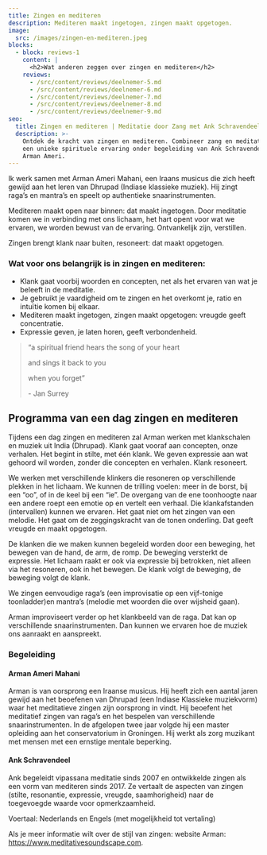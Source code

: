 ```yaml
---
title: Zingen en mediteren
description: Mediteren maakt ingetogen, zingen maakt opgetogen.
image:
  src: /images/zingen-en-mediteren.jpeg
blocks:
  - block: reviews-1
    content: |
      <h2>Wat anderen zeggen over zingen en mediteren</h2>
    reviews:
      - /src/content/reviews/deelnemer-5.md
      - /src/content/reviews/deelnemer-6.md
      - /src/content/reviews/deelnemer-7.md
      - /src/content/reviews/deelnemer-8.md
      - /src/content/reviews/deelnemer-9.md
seo:
  title: Zingen en mediteren | Meditatie door Zang met Ank Schravendeel
  description: >-
    Ontdek de kracht van zingen en mediteren. Combineer zang en meditatie voor
    een unieke spirituele ervaring onder begeleiding van Ank Schravendeel en
    Arman Ameri.
---
```


Ik werk samen met Arman Ameri Mahani, een Iraans musicus die zich heeft gewijd aan het leren van Dhrupad (Indiase klassieke muziek). Hij zingt raga’s en mantra’s en speelt op authentieke snaarinstrumenten.

Mediteren maakt open naar binnen: dat maakt ingetogen. Door meditatie komen we in verbinding met ons lichaam, het hart opent voor wat we ervaren, we worden bewust van de ervaring. Ontvankelijk zijn, verstillen.

Zingen brengt klank naar buiten, resoneert: dat maakt opgetogen.

### Wat voor ons belangrijk is in zingen en mediteren:

- Klank gaat voorbij woorden en concepten, net als het ervaren van wat je beleeft in de meditatie.
- Je gebruikt je vaardigheid om te zingen en het overkomt je, ratio en intuïtie komen bij elkaar.
- Mediteren maakt ingetogen, zingen maakt opgetogen: vreugde geeft concentratie.
- Expressie geven, je laten horen, geeft verbondenheid.

> “a spiritual friend hears the song of your heart
>
> and sings it back to you
>
> when you forget”
>
> <footer>- Jan Surrey</footer>

## Programma van een dag zingen en mediteren

Tijdens een dag zingen en mediteren zal Arman werken met klankschalen en muziek uit India (Dhrupad). Klank gaat vooraf aan concepten, onze verhalen. Het begint in stilte, met één klank. We geven expressie aan wat gehoord wil worden, zonder die concepten en verhalen. Klank resoneert.

We werken met verschillende klinkers die resoneren op verschillende plekken in het lichaam. We kunnen de trilling voelen: meer in de borst, bij een “oo”, of in de keel bij een “ie”. De overgang van de ene toonhoogte naar een andere roept een emotie op en vertelt een verhaal. Die klankafstanden (intervallen) kunnen we ervaren. Het gaat niet om het zingen van een melodie. Het gaat om de zeggingskracht van de tonen onderling. Dat geeft vreugde en maakt opgetogen.

De klanken die we maken kunnen begeleid worden door een beweging, het bewegen van de hand, de arm, de romp. De beweging versterkt de expressie. Het lichaam raakt er ook via expressie bij betrokken, niet alleen via het resoneren, ook in het bewegen. De klank volgt de beweging, de beweging volgt de klank.

We zingen eenvoudige raga’s (een improvisatie op een vijf-tonige toonladder)en mantra’s (melodie met woorden die over wijsheid gaan).

Arman improviseert verder op het klankbeeld van de raga. Dat kan op verschillende snaarinstrumenten. Dan kunnen we ervaren hoe de muziek ons aanraakt en aanspreekt.

### Begeleiding

#### Arman Ameri Mahani

Arman is van oorsprong een Iraanse musicus. Hij heeft zich een aantal jaren gewijd aan het beoefenen van Dhrupad (een Indiase Klassieke muziekvorm) waar het meditatieve zingen zijn oorsprong in vindt. Hij beoefent het meditatief zingen van raga’s en het bespelen van verschillende snaarinstrumenten. In de afgelopen twee jaar volgde hij een master opleiding aan het conservatorium in Groningen. Hij werkt als zorg muzikant met mensen met een ernstige mentale beperking.

#### Ank Schravendeel

Ank begeleidt vipassana meditatie sinds 2007 en ontwikkelde zingen als een vorm van mediteren sinds 2017. Ze vertaalt de aspecten van zingen (stilte, resonantie, expressie, vreugde, saamhorigheid) naar de toegevoegde waarde voor opmerkzaamheid.

Voertaal: Nederlands en Engels (met mogelijkheid tot vertaling)

Als je meer informatie wilt over de stijl van zingen: website Arman: <a href="https://www.meditativesoundscape.com" target="_blank" rel="noreferrer noopener">https://www.meditativesoundscape.com</a>.
